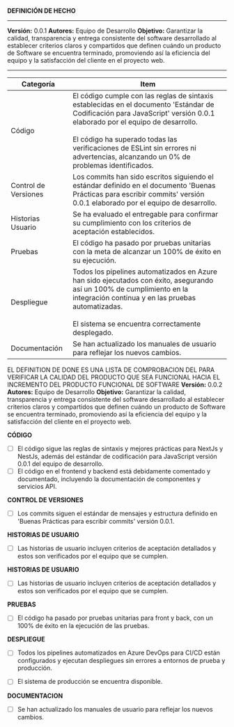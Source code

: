 **DEFINICIÓN DE HECHO**

--------------------------------------------------------------------

**Versión:**  0.0.1 
**Autores:** Equipo de Desarrollo
**Objetivo:** Garantizar la calidad, transparencia y entrega consistente del software desarrollado al establecer criterios claros y compartidos que definen cuándo un producto de Software se encuentra terminado, promoviendo así la eficiencia del equipo y la satisfacción del cliente en el proyecto web.

-------------------------------

|  Categoría | Item   | 
|---|---|
| Código |  El código cumple con las reglas de sintaxis establecidas en el documento 'Estándar de Codificación para JavaScript' versión 0.0.1 elaborado por el equipo de desarrollo. <br> <br> El código ha superado todas las verificaciones de ESLint sin errores ni advertencias, alcanzando un 0% de problemas identificados.|
| Control de Versiones|  Los commits han sido escritos siguiendo el estándar definido en el documento 'Buenas Prácticas para escribir commits' versión 0.0.1 elaborado por el equipo de desarrollo.|
| Historias Usuario|  Se ha evaluado el entregable para confirmar su cumplimiento con los criterios de aceptación establecidos.|
| Pruebas|  El código ha pasado por pruebas unitarias con la meta de alcanzar un 100% de éxito en su ejecución.|
| Despliegue|  Todos los pipelines automatizados en Azure han sido ejecutados con éxito, asegurando así un 100% de cumplimiento en la integración continua y en las pruebas automatizadas. <br><br>  El sistema se encuentra correctamente desplegado. |
| Documentación | Se han actualizado los manuales de usuario para reflejar los nuevos cambios.   |  

EL DEFINITION DE DONE ES UNA LISTA DE COMPROBACION DEL PARA VERIFICAR LA CALIDAD DEL PRODUCTO QUE SEA FUNCIONAL HACIA EL INCREMENTO DEL PRODUCTO FUNCIONAL DE SOFTWARE
**Versión:**  0.0.2 
**Autores:** Equipo de Desarrollo
**Objetivo:** Garantizar la calidad, transparencia y entrega consistente del software desarrollado al establecer criterios claros y compartidos que definen cuándo un producto de Software se encuentra terminado, promoviendo así la eficiencia del equipo y la satisfacción del cliente en el proyecto web.

**CÓDIGO**

- [ ] El código sigue las reglas de sintaxis y mejores prácticas para NextJs y NestJs, además del estándar de codificación para JavaScript versión 0.0.1 del equipo de desarrollo.
- [ ] El código en el frontend y backend está debidamente comentado y documentado, incluyendo la documentación de componentes y servicios API.

**CONTROL DE VERSIONES**


- [ ]  Los commits siguen el estándar de mensajes y estructura definido en 'Buenas Prácticas para escribir commits' versión 0.0.1.

**HISTORIAS DE USUARIO**


- [ ]  Las historias de usuario incluyen criterios de aceptación detallados y estos son verificados por el equipo que se cumplen.



**HISTORIAS DE USUARIO**


- [ ]  Las historias de usuario incluyen criterios de aceptación detallados y estos son verificados por el equipo que se cumplen.


**PRUEBAS**

- [ ]  El código ha pasado por pruebas unitarias para front y back, con un 100% de éxito en la ejecución de las pruebas.

**DESPLIEGUE**

- [ ]  Todos los pipelines automatizados en Azure DevOps para CI/CD están configurados y ejecutan despliegues sin errores a entornos de prueba y producción.
- [ ]  El sistema de producción se encuentra disponible.


**DOCUMENTACION**
- [ ]  Se han actualizado los manuales de usuario para reflejar los nuevos cambios.




